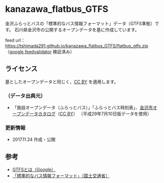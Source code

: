 # kanazawa_flatbus_GTFS
金沢ふらっとバスの「標準的なバス情報フォーマット」データ（GTFS準拠）です。
石川県金沢市の公開するオープンデータを基に作成しています。

feed url：https://tshimada291.github.io/kanazawa_flatbus_GTFS/flatbus_gtfs.zip
（[google feedvalidator](https://developers.google.com/transit/tools?hl=ja) 検証済み）

## ライセンス
基としたオープンデータと同じく，[CC BY](https://creativecommons.org/licenses/by/4.0/deed.ja) を適用します。

### （データ出典元）
* 「施設オープンデータ（ふらっとバス）」「ふらっとバス時刻表」、[金沢市オープンデータカタログ](http://www4.city.kanazawa.lg.jp/11010/opendata/catalog.html)（[CC BY](https://creativecommons.org/licenses/by/4.0/deed.ja)）
（平成29年7月10日版データを使用）

### 更新情報
* 2017.11.24 作成・公開

## 参考
* [GTFSとは（Google）](https://developers.google.com/transit/gtfs/?hl=ja)
* [「標準的なバス情報フォーマット」（国土交通省）](http://www.mlit.go.jp/sogoseisaku/transport/sosei_transport_tk_000067.html)
